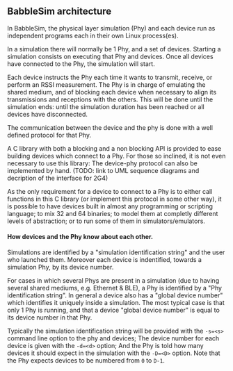 ## BabbleSim architecture

In BabbleSim, the physical layer simulation (Phy) and each device run as
independent programs each in their own Linux process(es).

In a simulation there will normally be 1 Phy, and a set of devices.
Starting a simulation consists on executing that Phy and devices.
Once all devices have connected to the Phy, the simulation will
start.

Each device instructs the Phy each time it wants to transmit, receive, or
perform an RSSI measurement.
The Phy is in charge of emulating the shared medium, and of blocking each
device when necessary to align its transmissions and receptions with the others.
This will be done until the simulation ends: until the simulation duration has
been reached or all devices have disconnected.

The communication between the device and the phy is done with a well defined
protocol for that Phy.

A C library with both a blocking and a non blocking API is provided to ease
building devices which connect to a Phy.
For those so inclined, it is not even necessary to use this library: The
device-phy protocol can also be implemented by hand.
(TODO: link to UML sequence diagrams and decription of the interface for 2G4)

As the only requirement for a device to connect to a Phy is to either call
functions in this C library (or implement this protocol in some other way), it
is possible to have devices built in almost any programming or scripting
language; to mix 32 and 64 binaries; to model them at completly different
levels of abstraction; or to run some of them in simulators/emulators.


#### How devices and the Phy know about each other.

Simulations are identified by a "simulation identification string" and the user
who launched them.
Moreover each device is indentified, towards a simulation Phy, by its device
number.

For cases in which several Phys are present in a simulation (due to having
several shared mediums, e.g. Ethernet & BLE), a Phy is identified by a
"Phy identification string". 
In general a device also has a "global device number" which identifies it
uniquely inside a simulation.
The most typical case is that only 1 Phy is running, and that a device "global
device number" is equal to its device number in that Phy.

Typically the simulation identification string will be provided with the `-s=<s>`
command line option to the phy and devices; The device number for each device
is given with the `-d=<d>` option; And the Phy is told how many devices it
should expect in the simulation with the `-D=<D>` option.
Note that the Phy expects devices to be numbered from `0` to `D-1`.
